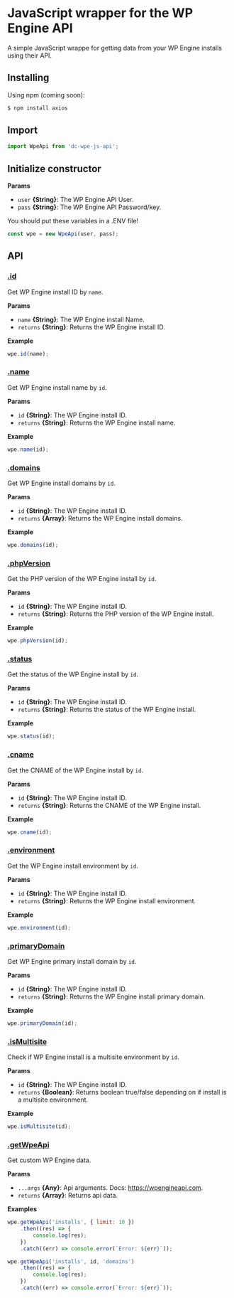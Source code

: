 # JavaScript wrapper for the WP Engine API

A simple JavaScript wrappe for getting data from your WP Engine installs using their API.

## Installing

Using npm (coming soon):

```bash
$ npm install axios
```

## Import

```js
import WpeApi from 'dc-wpe-js-api';
```

## Initialize constructor

**Params**

-   `user` **{String}**: The WP Engine API User.
-   `pass` **{String}**: The WP Engine API Password/key.

You should put these variables in a .ENV file!

```js
const wpe = new WpeApi(user, pass);
```

## API

### [.id](index.js#L25)

Get WP Engine install ID by `name`.

**Params**

-   `name` **{String}**: The WP Engine install Name.
-   `returns` **{String}**: Returns the WP Engine install ID.

**Example**

```js
wpe.id(name);
```

### [.name](index.js#L40)

Get WP Engine install name by `id`.

**Params**

-   `id` **{String}**: The WP Engine install ID.
-   `returns` **{String}**: Returns the WP Engine install name.

**Example**

```js
wpe.name(id);
```

### [.domains](index.js#L51)

Get WP Engine install domains by `id`.

**Params**

-   `id` **{String}**: The WP Engine install ID.
-   `returns` **{Array}**: Returns the WP Engine install domains.

**Example**

```js
wpe.domains(id);
```

### [.phpVersion](index.js#L65)

Get the PHP version of the WP Engine install by `id`.

**Params**

-   `id` **{String}**: The WP Engine install ID.
-   `returns` **{String}**: Returns the PHP version of the WP Engine install.

**Example**

```js
wpe.phpVersion(id);
```

### [.status](index.js#L76)

Get the status of the WP Engine install by `id`.

**Params**

-   `id` **{String}**: The WP Engine install ID.
-   `returns` **{String}**: Returns the status of the WP Engine install.

**Example**

```js
wpe.status(id);
```

### [.cname](index.js#L87)

Get the CNAME of the WP Engine install by `id`.

**Params**

-   `id` **{String}**: The WP Engine install ID.
-   `returns` **{String}**: Returns the CNAME of the WP Engine install.

**Example**

```js
wpe.cname(id);
```

### [.environment](index.js#L98)

Get the WP Engine install environment by `id`.

**Params**

-   `id` **{String}**: The WP Engine install ID.
-   `returns` **{String}**: Returns the WP Engine install environment.

**Example**

```js
wpe.environment(id);
```

### [.primaryDomain](index.js#L109)

Get WP Engine primary install domain by `id`.

**Params**

-   `id` **{String}**: The WP Engine install ID.
-   `returns` **{String}**: Returns the WP Engine install primary domain.

**Example**

```js
wpe.primaryDomain(id);
```

### [.isMultisite](index.js#L120)

Check if WP Engine install is a multisite environment by `id`.

**Params**

-   `id` **{String}**: The WP Engine install ID.
-   `returns` **{Boolean}**: Returns boolean true/false depending on if install is a multisite environment.

**Example**

```js
wpe.isMultisite(id);
```

### [.getWpeApi](index.js#L131)

Get custom WP Engine data.

**Params**

-   `...args` **{Any}**: Api arguments. Docs: https://wpengineapi.com.
-   `returns` **{Array}**: Returns api data.

**Examples**

```js
wpe.getWpeApi('installs', { limit: 10 })
	.then((res) => {
		console.log(res);
	})
	.catch((err) => console.error(`Error: ${err}`));
```

```js
wpe.getWpeApi('installs', id, 'domains')
	.then((res) => {
		console.log(res);
	})
	.catch((err) => console.error(`Error: ${err}`));
```
